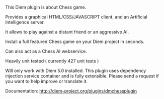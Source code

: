 This Diem plugin is about Chess game.

Provides a graphical HTML/CSS/JAVASCRIPT client, and an Artificial Intelligence server.

It allows to play against a distant friend or an aggressive AI.

Install a full featured Chess game on your Diem project in seconds.

Can also act as a Chess AI webservice.

Heavily unit tested ( currently 427 unit tests )

Will only work with Diem 5.0 installed. This plugin uses dependency injection service container and is fully extensible. Please send a request if you want to help improve or translate it.

Documentation: http://diem-project.org/plugins/dmchessplugin

